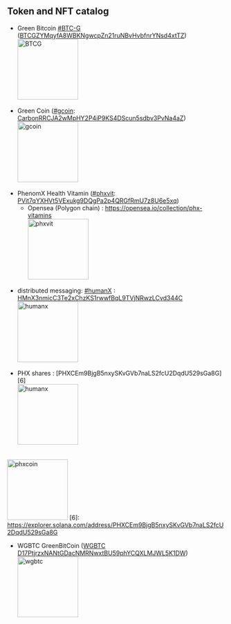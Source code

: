 ---
---
## Token and NFT catalog

- Green Bitcoin  [#BTC-G][11] ([BTCGZYMqyfA8WBKNgwcpZn21ruNBvHvbfnrYNsd4xtTZ][12])
<br> ![BTCG](https://cdn.jsdelivr.net/gh/PurpleZone/NFTs@latest/btcg/btc-g.svg)

[11]:  https://solscan.io/token/BTCGZYMqyfA8WBKNgwcpZn21ruNBvHvbfnrYNsd4xtTZ?cluster=devnet
[12]:  https://explorer.solana.com/address/BTCGZYMqyfA8WBKNgwcpZn21ruNBvHvbfnrYNsd4xtTZ?cluster=devnet

- Green Coin ([#gcoin][1]: [CarbonRRCJA2wMpHY2P4iP9KS4DScun5sdbv3PvNa4aZ][2]) 
<br>  ![gcoin](https://cdn.jsdelivr.net/gh/PurpleZone/NFTs@master/gcoin/gcoin.svg)

[1]: https://gateway.ipfs.io/ipns/QmTo1AnNH7Snu37Dotphw2fX54u1S5VLFpnnERN7GbyUrW/
[2]: https://explorer.solana.com/address/CarbonRRCJA2wMpHY2P4iP9KS4DScun5sdbv3PvNa4aZ
  
- PhenomX Health Vitamin ([#phxvit][3]: [PVit7qYXHVt5VExukg9DQgPa2p4QRGfRmU7z8U6e5xq][4])
   - Opensea (Polygon chain) : https://opensea.io/collection/phx-vitamins
<br> ![phxvit](https://cdn.jsdelivr.net/gh/PurpleZone/NFTs@master/vitamins/vitamins.svg)

[3]: vitamins
[4]: https://explorer.solana.com/address/PVit7qYXHVt5VExukg9DQgPa2p4QRGfRmU7z8U6e5xq?cluster=devnet
[4b]: https://solscan.io/token/PVit7qYXHVt5VExukg9DQgPa2p4QRGfRmU7z8U6e5xq

- distributed messaging: [#humanX][9] : [HMnX3nmicC3Te2xChzKS1rwwfBqL9TVjNRwzLCvd344C][10]
<br> ![humanx](https://cdn.jsdelivr.net/gh/PurpleZone/NFTs@latest/humanX/humanx.svg)

[9]: humanX
[10]: https://explorer.solana.com/address/HMnX3nmicC3Te2xChzKS1rwwfBqL9TVjNRwzLCvd344C?cluster=devnet

- PHX shares : [PHXCEm9BjgB5nxySKvGVb7naLS2fcU2DqdU529sGa8G][6]
<br> ![humanx](https://cdn.jsdelivr.net/gh/PurpleZone/NFTs@latest/humanX/humanx.svg)

[5]: phxcoin
<br> ![phxcoin](https://cdn.jsdelivr.net/gh/PurpleZone/NFTs@latest/phxcoin/phxcoin.svg)
[6]: https://explorer.solana.com/address/PHXCEm9BjgB5nxySKvGVb7naLS2fcU2DqdU529sGa8G

- WGBTC GreenBitCoin ([WGBTC][7] [D17PtjrzxNANtGDacNMRNwxtBU59phYCQXLMJWL5K1DW][8])
<br> ![wgbtc](https://cdn.jsdelivr.net/gh/PurpleZone/NFTs@master/wgbtc/wgbtc.svg)
  
[7]: https://solscan.io/token/D17PtjrzxNANtGDacNMRNwxtBU59phYCQXLMJWL5K1DW?cluster=devnet
[8]: https://explorer.solana.com/address/D17PtjrzxNANtGDacNMRNwxtBU59phYCQXLMJWL5K1DW?cluster=devnet




<style>
img { width: 140px; }
</style>
